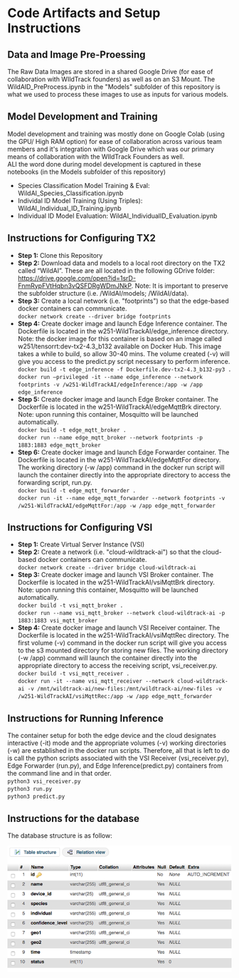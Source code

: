 # Code Artifacts and Setup Instructions

## Data and Image Pre-Proessing  
The Raw Data Images are stored in a shared Google Drive (for ease of collaboration with WIldTrack founders) as well as on an S3 Mount.
The WildAID_PreProcess.ipynb in the "Models" subfolder of this repository is what we used to process these images to use as inputs for various models. 

## Model Development and Training  

Model development and training was mostly done on Google Colab (using the GPU/ High RAM option) for ease of collaboration across various team members and it's integration with Google Drive which was our primary means of collaboration with the WIldTrack Founders as well.   
ALl the word done during model development is captured in these notebooks (in the Models subfolder of this repository)

- Species Classification Model Training & Eval: WildAI_Species_Classification.ipynb
- Individal ID Model Training (Using Triples): WildAI_Individual_ID_Training.ipynb
- Individual ID Model Evaluation: WildAI_IndividualID_Evaluation.ipynb  

## Instructions for Configuring TX2
- **Step 1:** Clone this Repository
- **Step 2:** Download data and models to a local root directory on the TX2 called “WildAI”. These are all located in the following GDrive folder: https://drive.google.com/open?id=1srD-FnmRypFVtHqbn3vQSFDRgWDmJNkP. Note: It is important to preserve the subfolder structure (i.e. /WildAI/models; /WildAI/data).
- **Step 3:** Create a local network (i.e. "footprints") so that the edge-based docker containers can communicate.  
`docker network create --driver bridge footprints`
- **Step 4:** Create docker image and launch Edge Inference container. The Dockerfile is located in the w251-WildTrackAI/edge_inference directory. Note: the docker image for this container is based on an image called w251/tensorrt:dev-tx2-4.3_b132 available on Docker Hub. This image takes a while to build, so allow 30-40 mins. The volume created (-v) will give you access to the predict.py script necessary to perform inference.  
`docker build -t edge_inference -f Dockerfile.dev-tx2-4.3_b132-py3 .`  
`docker run –privileged -it --name edge_inference --network footprints -v /w251-WildTrackAI/edgeInference:/app -w /app edge_inference`
- **Step 5:** Create docker image and launch Edge Broker container. The Dockerfile is located in the w251-WildTrackAI/edgeMqttBrk directory. Note: upon running this container, Mosquitto will be launched automatically.  
`docker build -t edge_mqtt_broker .`  
`docker run --name edge_mqtt_broker --network footprints -p 1883:1883 edge_mqtt_broker`
- **Step 6:** Create docker image and launch Edge Forwarder container.  The Dockerfile is located in the w251-WildTrackAI/edgeMqttFor directory. The working directory (-w /app) command in the docker run script will launch the container directly into the appropriate directory to access the forwarding script, run.py.  
`docker build -t edge_mqtt_forwarder .`  
`docker run -it --name edge_mqtt_forwarder --network footprints -v /w251-WildTrackAI/edgeMqttFor:/app -w /app edge_mqtt_forwarder`

## Instructions for Configuring VSI
- **Step 1:** Create Virtual Server Instance (VSI)
- **Step 2:** Create a network (i.e. "cloud-wildtrack-ai") so that the cloud-based docker containers can communicate.  
`docker network create --driver bridge cloud-wildtrack-ai`
- **Step 3:** Create docker image and launch VSI Broker container. The Dockerfile is located in the w251-WildTrackAI/vsiMqttBrk directory. Note: upon running this container, Mosquitto will be launched automatically.  
`docker build -t vsi_mqtt_broker .`  
`docker run --name vsi_mqtt_broker --network cloud-wildtrack-ai -p 1883:1883 vsi_mqtt_broker`
- **Step 4:** Create docker image and launch VSI Receiver container.  The Dockerfile is located in the w251-WildTrackAI/vsiMqttRec directory. The first volume (-v) command in the docker run script will give you access to the s3 mounted directory for storing new files. The working directory (-w /app) command will launch the container directly into the appropriate directory to access the receiving script, vsi_receiver.py.  
`docker build -t vsi_mqtt_receiver .`  
`docker run -it --name vsi_mqtt_receiver --network cloud-wildtrack-ai -v /mnt/wildtrack-ai/new-files:/mnt/wildtrack-ai/new-files -v /w251-WildTrackAI/vsiMqttRec:/app -w /app edge_mqtt_forwarder`

## Instructions for Running Inference
The container setup for both the edge device and the cloud designates interactive (-it) mode and the appropriate volumes (-v) working directories (-w) are established in the docker run scripts. Therefore, all that is left to do is call the python scripts associated with the VSI Receiver (vsi_receiver.py), Edge Forwarder (run.py), and Edge Inference(predict.py) containers from the command line and in that order.  
`python3 vsi_receiver.py`  
`python3 run.py`  
`python3 predict.py`

## Instructions for the database

The database structure is as follow:

![](Images/database.png)
